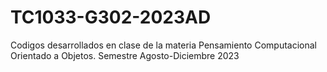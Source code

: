 # TC1033-G302-2023AD
Codigos desarrollados en clase de la materia Pensamiento Computacional Orientado a Objetos. Semestre Agosto-Diciembre 2023
